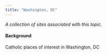 ```yaml
---
title: "Washington, DC"
---
```



*A collection of sites associated with this topic.*

#### Background

Catholic places of interest in Washington, DC


